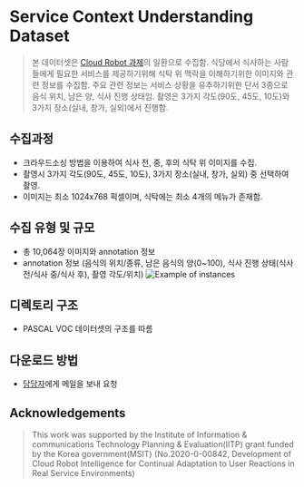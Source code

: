 # Service Context Understanding Dataset
> 본 데이터셋은 [Cloud Robot 과제](https://github.com/aai4r/aai4r-master)의 일환으로 수집함.
> 식당에서 식사하는 사람들에게 필요한 서비스를 제공하기위해 식탁 위 맥락을 이해하기위한 이미지와 관련 정보를 수집함.
> 주요 관련 정보는 서비스 상황을 유추하기위한 단서 3종으로 음식 위치, 남은 양, 식사 진행 상태임.
> 촬영은 3가지 각도(90도, 45도, 10도)와 3가지 장소(실내, 창가, 실외)에서 진행함.

## 수집과정
* 크라우드소싱 방법을 이용하여 식사 전, 중, 후의 식탁 위 이미지를 수집.
* 촬영시 3가지 각도(90도, 45도, 10도), 3가지 장소(실내, 창가, 실외) 중 선택하여 촬영.
* 이미지는 최소 1024x768 픽셀이며, 식탁에는 최소 4개의 메뉴가 존재함.

## 수집 유형 및 규모
* 총 10,064장 이미지와 annotation 정보
* annotation 정보 (음식의 위치/종류, 남은 음식의 양(0~100), 식사 진행 상태(식사 전/식사 중/식사 후), 촬영 각도/위치)
![Example of instances](image/objects.png) 

## 디렉토리 구조
* PASCAL VOC 데이터셋의 구조를 따름

## 다운로드 방법
* [담당자](yochin@etri.re.kr)에게 메일을 보내 요청

## Acknowledgements
> This work was supported by the Institute of Information & communications Technology Planning & Evaluation(IITP) grant funded by the Korea government(MSIT) (No.2020-0-00842, Development of Cloud Robot Intelligence for Continual Adaptation to User Reactions in Real Service Environments)
